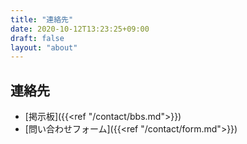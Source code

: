 ```yaml
---
title: "連絡先"
date: 2020-10-12T13:23:25+09:00
draft: false
layout: "about"
---
```


## 連絡先
- [掲示板]({{<ref "/contact/bbs.md">}})
- [問い合わせフォーム]({{<ref "/contact/form.md">}})
